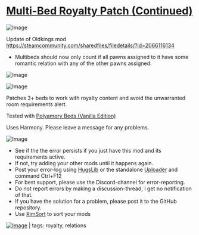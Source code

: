 # [Multi-Bed Royalty Patch (Continued)](https://steamcommunity.com/sharedfiles/filedetails/?id=2441022091)

![Image](https://i.imgur.com/buuPQel.png)

Update of Oldkings mod
https://steamcommunity.com/sharedfiles/filedetails/?id=2066116134

- Multibeds should now only count if all pawns assigned to it have some romantic relation with any of the other pawns assigned.

![Image](https://i.imgur.com/pufA0kM.png)
	
![Image](https://i.imgur.com/Z4GOv8H.png)

Patches 3+ beds to work with royalty content and avoid the unwarranted room requirements alert.

Tested with [ Polyamory Beds (Vanilla Edition)](https://steamcommunity.com/sharedfiles/filedetails/?id=2008138191)

Uses Harmony.
Please leave a message for any problems.

![Image](https://i.imgur.com/PwoNOj4.png)



-  See if the the error persists if you just have this mod and its requirements active.
-  If not, try adding your other mods until it happens again.
-  Post your error-log using [HugsLib](https://steamcommunity.com/workshop/filedetails/?id=818773962) or the standalone [Uploader](https://steamcommunity.com/sharedfiles/filedetails/?id=2873415404) and command Ctrl+F12
-  For best support, please use the Discord-channel for error-reporting.
-  Do not report errors by making a discussion-thread, I get no notification of that.
-  If you have the solution for a problem, please post it to the GitHub repository.
-  Use [RimSort](https://github.com/RimSort/RimSort/releases/latest) to sort your mods

 

[![Image](https://img.shields.io/github/v/release/emipa606/MultiBedRoyaltyPatch?label=latest%20version&style=plastic&color=9f1111&labelColor=black)](https://steamcommunity.com/sharedfiles/filedetails/changelog/2441022091) | tags:  royalty,  relations
